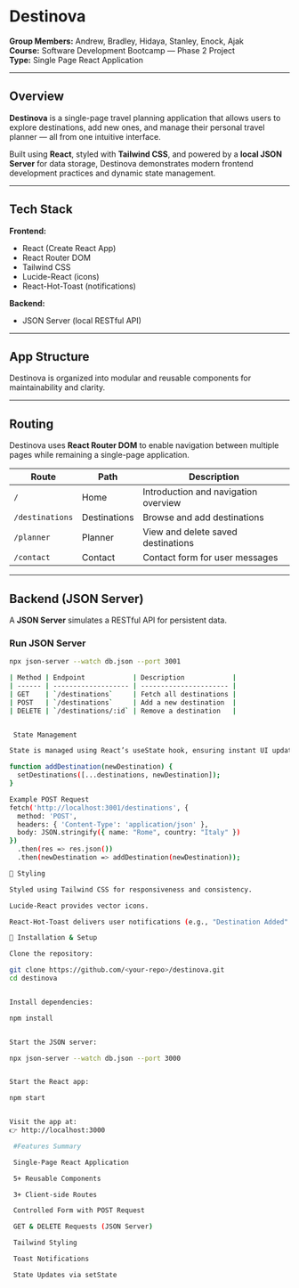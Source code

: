 # Destinova

**Group Members:** Andrew, Bradley, Hidaya, Stanley, Enock, Ajak  
**Course:** Software Development Bootcamp — Phase 2 Project  
**Type:** Single Page React Application

---

## Overview

**Destinova** is a single-page travel planning application that allows users to explore destinations, add new ones, and manage their personal travel planner — all from one intuitive interface.

Built using **React**, styled with **Tailwind CSS**, and powered by a **local JSON Server** for data storage, Destinova demonstrates modern frontend development practices and dynamic state management.

---

## Tech Stack

**Frontend:**

- React (Create React App)
- React Router DOM
- Tailwind CSS
- Lucide-React (icons)
- React-Hot-Toast (notifications)

**Backend:**

- JSON Server (local RESTful API)

---

## App Structure

Destinova is organized into modular and reusable components for maintainability and clarity.

---

## Routing

Destinova uses **React Router DOM** to enable navigation between multiple pages while remaining a single-page application.

| Route           | Path         | Description                          |
| --------------- | ------------ | ------------------------------------ |
| `/`             | Home         | Introduction and navigation overview |
| `/destinations` | Destinations | Browse and add destinations          |
| `/planner`      | Planner      | View and delete saved destinations   |
| `/contact`      | Contact      | Contact form for user messages       |

---

## Backend (JSON Server)

A **JSON Server** simulates a RESTful API for persistent data.

### Run JSON Server

```bash
npx json-server --watch db.json --port 3001

| Method | Endpoint            | Description            |
| ------ | ------------------- | ---------------------- |
| GET    | `/destinations`     | Fetch all destinations |
| POST   | `/destinations`     | Add a new destination  |
| DELETE | `/destinations/:id` | Remove a destination   |


 State Management

State is managed using React’s useState hook, ensuring instant UI updates after POST or DELETE actions.

function addDestination(newDestination) {
  setDestinations([...destinations, newDestination]);
}

Example POST Request
fetch('http://localhost:3001/destinations', {
  method: 'POST',
  headers: { 'Content-Type': 'application/json' },
  body: JSON.stringify({ name: "Rome", country: "Italy" })
})
  .then(res => res.json())
  .then(newDestination => addDestination(newDestination));

🎨 Styling

Styled using Tailwind CSS for responsiveness and consistency.

Lucide-React provides vector icons.

React-Hot-Toast delivers user notifications (e.g., "Destination Added" or "Deleted Successfully").

🚀 Installation & Setup

Clone the repository:

git clone https://github.com/<your-repo>/destinova.git
cd destinova


Install dependencies:

npm install


Start the JSON server:

npx json-server --watch db.json --port 3000


Start the React app:

npm start


Visit the app at:
👉 http://localhost:3000

 #Features Summary

 Single-Page React Application

 5+ Reusable Components

 3+ Client-side Routes

 Controlled Form with POST Request

 GET & DELETE Requests (JSON Server)

 Tailwind Styling

 Toast Notifications

 State Updates via setState
```
